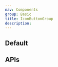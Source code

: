 ```yaml
---
nav: Components
group: Basic
title: IconButtonGroup
description:
---
```


## Default

<code src="./demos/index.tsx"></code>

## APIs

<API></API>
